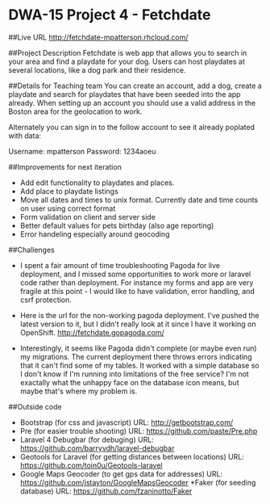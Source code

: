 # DWA-15 Project 4 - Fetchdate ###

##Live URL
http://fetchdate-mpatterson.rhcloud.com/

##Project Description
Fetchdate is web app that allows you to search in your area and find a playdate for your dog.  Users can host playdates at several locations, like a dog park and their residence. 


##Details for Teaching team
You can create an account, add a dog, create a playdate and search for playdates that have been seeded into the app already.  When setting up an account you should use a valid address in the Boston area for the geolocation to work.  

Alternately you can sign in to the follow account to see it already poplated with data:

Username: mpatterson
Password: 1234aoeu



##Improvements for next iteration

* Add edit functionality to playdates and places.
* Add place to playdate listings
* Move all dates and times to unix format.  Currently date and time counts on user using correct format
* Form validation on client and server side
* Better default values for pets birthday (also age reporting)
* Error handeling especially around geocoding

##Challenges
* I spent a fair amount of time troubleshooting Pagoda for live deployment, and I missed some opportunities to work more or laravel code rather than deployment.  For instance my forms and app are very fragile at this point - I would like to have validation, error handling, and csrf protection.

* Here is the url for the non-working pagoda deployment.  I've pushed the latest version to it, but I didn't really look at it since I have it working on OpenShift. http://fetchdate.gopagoda.com/ 

* Interestingly, it seems like Pagoda didn't complete (or maybe even run) my migrations.  The current deployment there throws errors indicating that it can't find some of my tables.  It worked with a simple database so I don't know if I'm running into limitations of the free service?  I'm not exactally what the unhappy face on the database icon means, but maybe that's where my problem is.  


##Outside code

* Bootstrap (for css and javascript)  URL: http://getbootstrap.com/ 
* Pre (for easier trouble shooting) URL: https://github.com/paste/Pre.php
* Laravel 4 Debugbar (for debuging) URL: https://github.com/barryvdh/laravel-debugbar
* Geotools for Laravel (for getting distances between locations) URL: https://github.com/toin0u/Geotools-laravel
* Google Maps Geocoder (to get gps data for addresses) URL: https://github.com/jstayton/GoogleMapsGeocoder
*Faker (for seeding database) URL: https://github.com/fzaninotto/Faker
